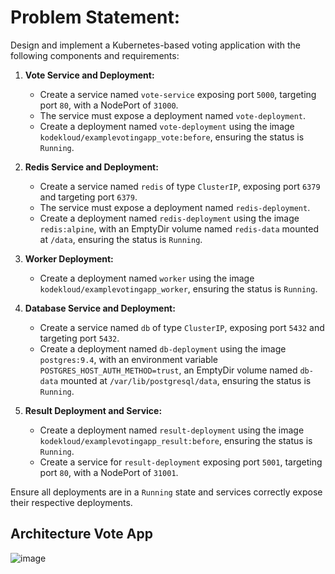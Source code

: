 # **Problem Statement:**

Design and implement a Kubernetes-based voting application with the following components and requirements:

1. **Vote Service and Deployment:**
   - Create a service named `vote-service` exposing port `5000`, targeting port `80`, with a NodePort of `31000`.
   - The service must expose a deployment named `vote-deployment`.
   - Create a deployment named `vote-deployment` using the image `kodekloud/examplevotingapp_vote:before`, ensuring the status is `Running`.

2. **Redis Service and Deployment:**
   - Create a service named `redis` of type `ClusterIP`, exposing port `6379` and targeting port `6379`.
   - The service must expose a deployment named `redis-deployment`.
   - Create a deployment named `redis-deployment` using the image `redis:alpine`, with an EmptyDir volume named `redis-data` mounted at `/data`, ensuring the status is `Running`.

3. **Worker Deployment:**
   - Create a deployment named `worker` using the image `kodekloud/examplevotingapp_worker`, ensuring the status is `Running`.

4. **Database Service and Deployment:**
   - Create a service named `db` of type `ClusterIP`, exposing port `5432` and targeting port `5432`.
   - Create a deployment named `db-deployment` using the image `postgres:9.4`, with an environment variable `POSTGRES_HOST_AUTH_METHOD=trust`, an EmptyDir volume named `db-data` mounted at `/var/lib/postgresql/data`, ensuring the status is `Running`.

5. **Result Deployment and Service:**
   - Create a deployment named `result-deployment` using the image `kodekloud/examplevotingapp_result:before`, ensuring the status is `Running`.
   - Create a service for `result-deployment` exposing port `5001`, targeting port `80`, with a NodePort of `31001`.

Ensure all deployments are in a `Running` state and services correctly expose their respective deployments.

## Architecture Vote App
 ![image](https://github.com/user-attachments/assets/28ec7667-2873-4ceb-8eec-a986c5e1905c)
